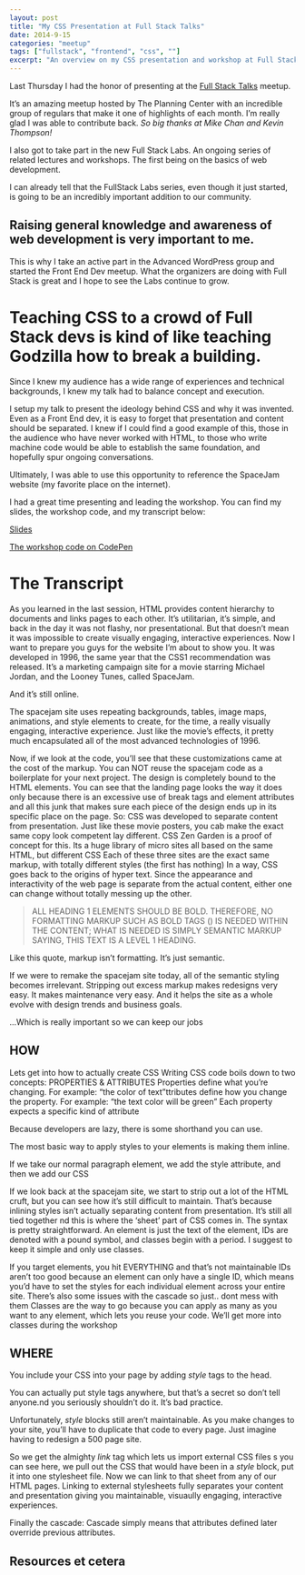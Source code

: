 ```yaml
---
layout: post
title: "My CSS Presentation at Full Stack Talks"
date: 2014-9-15
categories: "meetup"
tags: ["fullstack", "frontend", "css", ""]
excerpt: "An overview on my CSS presentation and workshop at Full Stack Talks"
---
```


Last Thursday I had the honor of presenting at the [Full Stack Talks](http://fullstacktalks.com) meetup.

It’s an amazing meetup hosted by The Planning Center with an incredible group of regulars that make it one of highlights of each month. I’m really glad I was able to contribute back. _So big thanks at Mike Chan and Kevin Thompson!_

I also got to take part in the new Full Stack Labs. An ongoing series of related lectures and workshops. The first being on the basics of web development.

I can already tell that the FullStack Labs series, even though it just started, is going to be an incredibly important addition to our community. 

## Raising general knowledge and awareness of web development is very important to me.

This is why I take an active part in the Advanced WordPress group and started the Front End Dev meetup.
What the organizers are doing with Full Stack is great and I hope to see the Labs continue to grow.

# Teaching CSS to a crowd of Full Stack devs is kind of like teaching Godzilla how to break a building.
 
Since I knew my audience has a wide range of experiences and technical backgrounds, I knew my talk had to balance concept and execution.

I setup my talk to present the ideology behind CSS and why it was invented. Even as a Front End dev, it is easy to forget that presentation and content should be separated. I knew if I could find a good example of this, those in the audience who have never worked with HTML, to those who write machine code would be able to establish the same foundation, and hopefully spur ongoing conversations. 

Ultimately, I was able to use this opportunity to reference the SpaceJam website (my favorite place on the internet).

I had a great time presenting and leading the workshop. You can find my slides, the workshop code, and my transcript below:

[Slides](http://slides.com/azanebrain/fullstack-css)

[The workshop code on CodePen](http://codepen.io/azanebrain/pen/axJkw)

# The Transcript

As you learned in the last session, HTML provides content hierarchy to documents and links pages to each other.
It’s utilitarian, it’s simple, and back in the day it was not flashy, nor presentational.
But that doesn’t mean it was impossible to create visually engaging, interactive experiences.
Now I want to prepare you guys for the website I’m about to show you. It was developed in 1996, the same year that the CSS1 recommendation was released. It’s a marketing campaign site for a movie starring Michael Jordan, and the Looney Tunes, called SpaceJam. 

And it’s still online.

The spacejam site uses repeating backgrounds, tables, image maps, animations, and style elements to create, for the time, a really visually engaging, interactive experience.
Just like the movie’s effects, it pretty much encapsulated all of the most advanced technologies of 1996.

Now, if we look at the code, you’ll see that these customizations came at the cost of the markup. You can NOT reuse the spacejam code as a boilerplate for your next project. The design is completely bound to the HTML elements.
You can see that the landing page looks the way it does only because there is an excessive use of break tags and element attributes and all this junk that makes sure each piece of the design ends up in its specific place on the page.
So: CSS was developed to separate content from presentation. Just like these movie posters, you cab make the exact same copy look competent lay different.
CSS Zen Garden is a proof of concept for this. 
Its a huge library of micro sites all based on the same HTML, but different CSS
Each of these three sites are the exact same markup, with totally different styles (the first has nothing)
In a way, CSS goes back to the origins of hyper text. Since the appearance and interactivity of the web page is separate from the actual content, either one can change without totally messing up the other. 

> ALL HEADING 1 ELEMENTS SHOULD BE BOLD.
> THEREFORE, NO FORMATTING MARKUP SUCH AS BOLD TAGS (<B></B>) IS NEEDED WITHIN THE CONTENT;
> WHAT IS NEEDED IS SIMPLY SEMANTIC MARKUP SAYING,
> THIS TEXT IS A LEVEL 1 HEADING.

Like this quote, markup isn’t formatting. It’s just semantic.

If we were to remake the spacejam site today, all of the semantic styling becomes irrelevant. 
Stripping out excess markup makes redesigns very easy. It makes maintenance very easy. And it helps the site as a whole evolve with design trends and business goals.

...Which is really important so we can keep our jobs

## HOW

Lets get into how to actually create CSS
Writing CSS code boils down to two concepts: PROPERTIES & ATTRIBUTES
Properties define what you’re changing. For example: “the color of text”ttributes define how you change the property. For example: “the text color will be green”
Each property expects a specific kind of attribute

Because developers are lazy, there is some shorthand you can use.

The most basic way to apply styles to your elements is making them inline.

If we take our normal paragraph element, we add the style attribute, and then we add our CSS

If we look back at the spacejam site, we start to strip out a lot of the HTML cruft, but you can see how it’s still difficult to maintain. That’s because inlining styles isn’t actually separating content from presentation. It’s still all tied together
nd this is where the ‘sheet’ part of CSS comes in.
The syntax is pretty straightforward. An element is just the text of the element, IDs are denoted with a pound symbol, and classes begin with a period.
I suggest to keep it simple and only use classes. 

If you target elements, you hit EVERYTHING and that’s not maintainable
IDs aren’t too good because an element can only have a single ID, which means you’d have to set the styles for each individual element across your entire site. There’s also some issues with the cascade so just.. dont mess with them
Classes are the way to go because you can apply as many as you want to any element, which lets you reuse your code. We’ll get more into classes during the workshop

## WHERE

You include your CSS into your page by adding _style_ tags to the head.

You can actually put style tags anywhere, but that’s a secret so don’t tell anyone.nd you seriously shouldn’t do it. It’s bad practice.

Unfortunately, _style_ blocks still aren’t maintainable. As you make changes to your site, you’ll have to duplicate that code to every page. Just imagine having to redesign a 500 page site. 


So we get the almighty _link_ tag which lets us import external CSS files
s you can see here, we pull out the CSS that would have been in a _style_ block, put it into one stylesheet file. Now we can link to that sheet from any of our HTML pages.
Linking to external stylesheets fully separates your content and presentation giving you maintainable, visuaully engaging, interactive experiences.

Finally the cascade: Cascade simply means that attributes defined later override previous attributes. 

## Resources et cetera

